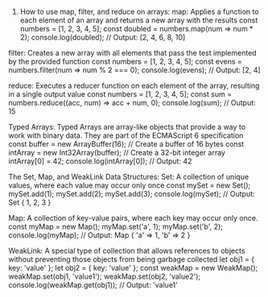 1. How to use map, filter, and reduce on arrays:
map: Applies a function to each element of an array and returns a new array with the results
const numbers = [1, 2, 3, 4, 5];
const doubled = numbers.map(num => num * 2);
console.log(doubled); // Output: [2, 4, 6, 8, 10]

filter: Creates a new array with all elements that pass the test implemented by the provided function
const numbers = [1, 2, 3, 4, 5];
const evens = numbers.filter(num => num % 2 === 0);
console.log(evens); // Output: [2, 4]

reduce: Executes a reducer function on each element of the array, resulting in a single output value
const numbers = [1, 2, 3, 4, 5];
const sum = numbers.reduce((acc, num) => acc + num, 0);
console.log(sum); // Output: 15

  Typed Arrays:
Typed Arrays are array-like objects that provide a way to work with binary data. They are part of the ECMAScript 6 specification
const buffer = new ArrayBuffer(16); // Create a buffer of 16 bytes
const intArray = new Int32Array(buffer); // Create a 32-bit integer array
intArray[0] = 42;
console.log(intArray[0]); // Output: 42

The Set, Map, and WeakLink Data Structures:
Set: A collection of unique values, where each value may occur only once
const mySet = new Set();
mySet.add(1);
mySet.add(2);
mySet.add(3);
console.log(mySet); // Output: Set { 1, 2, 3 }

Map: A collection of key-value pairs, where each key may occur only once.
const myMap = new Map();
myMap.set('a', 1);
myMap.set('b', 2);
console.log(myMap); // Output: Map { 'a' => 1, 'b' => 2 }

WeakLink: A special type of collection that allows references to objects without preventing those objects from being garbage collected
let obj1 = { key: 'value' };
let obj2 = { key: 'value' };
const weakMap = new WeakMap();
weakMap.set(obj1, 'value1');
weakMap.set(obj2, 'value2');
console.log(weakMap.get(obj1)); // Output: 'value1'


